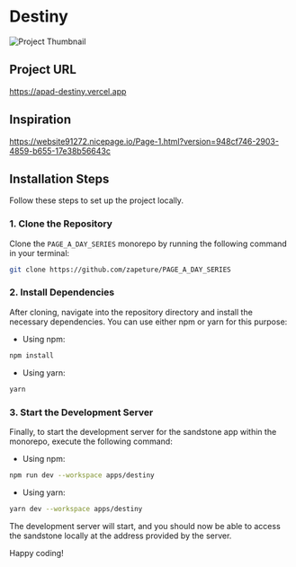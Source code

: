 # Destiny

![Project Thumbnail](https://cdn.sanity.io/images/lwfqdm3j/production/23621e637990d88c5e23703db0ca4f46d4ea25c6-1311x643.png?fit=max&auto=format)

## Project URL

https://apad-destiny.vercel.app

## Inspiration

https://website91272.nicepage.io/Page-1.html?version=948cf746-2903-4859-b655-17e38b56643c

## Installation Steps

Follow these steps to set up the project locally.

### 1. Clone the Repository

Clone the `PAGE_A_DAY_SERIES` monorepo by running the following command in your terminal:

```bash
git clone https://github.com/zapeture/PAGE_A_DAY_SERIES
```

### 2. Install Dependencies

After cloning, navigate into the repository directory and install the necessary dependencies. You can use either npm or yarn for this purpose:

- Using npm:

```bash
npm install
```

- Using yarn:

```bash
yarn
```

### 3. Start the Development Server

Finally, to start the development server for the sandstone app within the monorepo, execute the following command:

- Using npm:

```bash
npm run dev --workspace apps/destiny
```

- Using yarn:

```bash
yarn dev --workspace apps/destiny
```

The development server will start, and you should now be able to access the sandstone locally at the address provided by the server.

Happy coding!
